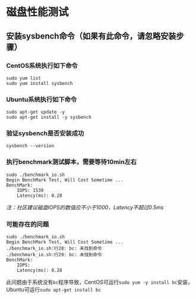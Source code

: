 # 磁盘性能测试

## 安装sysbench命令（如果有此命令，请忽略安装步骤）

### CentOS系统执行如下命令

```
sudo yum list
sudo yum install sysbench
```

### Ubuntu系统执行如下命令

```
sudo apt-get update -y
sudo apt-get install -y sysbench
```

### 验证sysbench是否安装成功

```
sysbench --version
```

### 执行benchmark测试脚本，需要等待10min左右

```
sudo ./benchmark_io.sh
Begin BenchMark Test, Will Cost Sometime ...
BenchMark:
    IOPS: 1539
    Latency(ms): 0.28
```

*注：社区建议磁盘IOPS的数值应不小于1000，Latency不超过0.5ms*


### 可能存在的问题

```
sudo ./benchmark_io.sh
Begin BenchMark Test, Will Cost Sometime ...
./benchmark_io.sh:行28: bc: 未找到命令
./benchmark_io.sh:行29: bc: 未找到命令
BenchMark:
    IOPS: 
    Latency(ms): 0.28
```

此问题由于系统没有`bc`程序导致，CentOS可运行`sudo yum -y install bc`安装，
Ubuntu可运行`sudo apt-get install bc`




